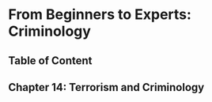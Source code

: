 # From Beginners to Experts: Criminology
## Table of Content
## Chapter 14: Terrorism and Criminology
